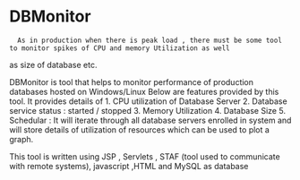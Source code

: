 # DBMonitor
      As in production when there is peak load , there must be some tool to monitor spikes of CPU and memory Utilization as well 
as size of database etc.

DBMonitor is tool that helps to monitor performance of production databases hosted on Windows/Linux
Below are features provided by this tool. It provides details of
     1. CPU utilization of Database Server
     2. Database service status : started / stopped
     3. Memory Utilization
     4. Database Size 
     5. Schedular : It will iterate through all database servers enrolled in system and will store details of utilization 
     of resources which can be used to plot a graph.
     
This tool is written using JSP , Servlets , STAF (tool used to communicate with remote systems), javascript ,HTML and MySQL 
as database



